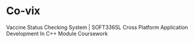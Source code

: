 # Co-vix
Vaccine Status Checking System | SOFT336SL Cross Platform Application Development In C++ Module Coursework
